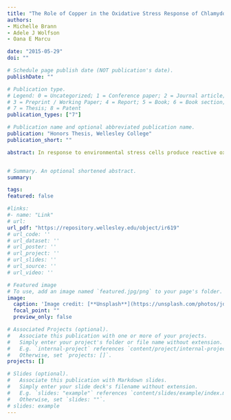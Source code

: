 ```yaml
---
title: "The Role of Copper in the Oxidative Stress Response of Chlamydomonas reinhardtii to Heat Shock"
authors:
- Michelle Brann
- Adele J Wolfson
- Oana E Marcu 

date: "2015-05-29"
doi: ""

# Schedule page publish date (NOT publication's date).
publishDate: ""

# Publication type.
# Legend: 0 = Uncategorized; 1 = Conference paper; 2 = Journal article;
# 3 = Preprint / Working Paper; 4 = Report; 5 = Book; 6 = Book section;
# 7 = Thesis; 8 = Patent
publication_types: ["7"]

# Publication name and optional abbreviated publication name.
publication: "Honors Thesis, Wellesley College"
publication_short: ""

abstract: In response to environmental stress cells produce reactive oxygen species (ROS),which can cause  molecular  damage  in  the  form of  DNA  breaks  and  modification  to  lipids  and proteins. On  the  other  hand, ROS  are  important  in  cell  signaling  to  induce  differential gene  expression,  metabolic  changes  and  thus,  adaptation  to  different  environmental conditions. The hypothesisof this projectis thattheROS responseanditsmodulation by transition  metals  areacommon  denominator  of  different  environmental  challenges, including   radiation   and   microgravity   during   spaceflight,   directly   applicabletothe unicellular green algaChlamydomonas reinhardtiigrown in spaceflight experiments. The goal  of  this thesis was  to  characterize  the  response  of C.  reinhardtiito  stress  by examining biochemical and gene expression changes using heat shock. The heat shocked (42  °C) C.  reinhardtiiexhibited an  increase  in  ROS  in  both  inside  the  celland in  the supernatant,  paralleled  by  a selective  regulation  of  ion  transporters,  specific  for  copper. These results  provide  new  insights  about  the  cellular  response  to  stress  and  its  possible mediation during long-term environmental pressureand provide a basis for understanding the evolution of multicellularity. 


# Summary. An optional shortened abstract.
summary:

tags:
featured: false

#links:
#- name: "Link"
# url: 
url_pdf: "https://repository.wellesley.edu/object/ir619"
# url_code: ''
# url_dataset: ''
# url_poster: ''
# url_project: ''
# url_slides: ''
# url_source: ''
# url_video: ''

# Featured image
# To use, add an image named `featured.jpg/png` to your page's folder. 
image:
  caption: 'Image credit: [**Unsplash**](https://unsplash.com/photos/jdD8gXaTZsc)'
  focal_point: ""
  preview_only: false

# Associated Projects (optional).
#   Associate this publication with one or more of your projects.
#   Simply enter your project's folder or file name without extension.
#   E.g. `internal-project` references `content/project/internal-project/index.md`.
#   Otherwise, set `projects: []`.
projects: []

# Slides (optional).
#   Associate this publication with Markdown slides.
#   Simply enter your slide deck's filename without extension.
#   E.g. `slides: "example"` references `content/slides/example/index.md`.
#   Otherwise, set `slides: ""`.
# slides: example
---
```




